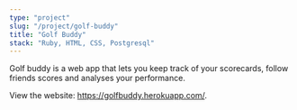 ```yaml
---
type: "project"
slug: "/project/golf-buddy"
title: "Golf Buddy"
stack: "Ruby, HTML, CSS, Postgresql"
---
```


Golf buddy is a web app that lets you keep track of your scorecards, follow friends scores and analyses your performance.

View the website: https://golfbuddy.herokuapp.com/.
